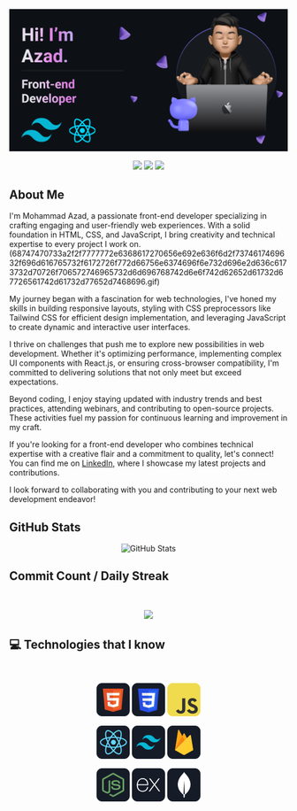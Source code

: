<img src="https://github.com/azaaaaaaaaad/azaaaaaaaaad/blob/main/banner.png" alt="Azad GitHub README header image">
<p align="center"><a href="https://www.facebook.com/azaaaaaaaaad"><img src="https://img.shields.io/badge/facebook-%230077B5.svg?&style=for-the-badge&logo=facebook&logoColor=white" height=25></a> <a href="https://www.linkedin.com/in/azaaaaaaaaad"><img src="https://img.shields.io/badge/linkedin-%230077B5.svg?&style=for-the-badge&logo=linkedin&logoColor=white" height=25></a> <a href="https://www.instagram.com/azaaaaaaaaad/"><img src="https://img.shields.io/badge/instagram-%23E4405F.svg?&style=for-the-badge&logo=instagram&logoColor=white" height=25></a></p>
<h2>About Me</h2>
<p> I'm Mohammad Azad, a passionate front-end developer specializing in crafting engaging and user-friendly web experiences. With a solid foundation in HTML, CSS, and JavaScript, I bring creativity and technical expertise to every project I work on.
(68747470733a2f2f7777772e6368617270656e692e636f6d2f7374617469632f696d616765732f6172726f772d66756e6374696f6e732d696e2d636c6173732d70726f706572746965732d6d696768742d6e6f742d62652d61732d67726561742d61732d77652d7468696.gif)

My journey began with a fascination for web technologies, I've honed my skills in building responsive layouts, styling with CSS preprocessors like Tailwind CSS for efficient design implementation, and leveraging JavaScript to create dynamic and interactive user interfaces.

I thrive on challenges that push me to explore new possibilities in web development. Whether it's optimizing performance, implementing complex UI components with React.js, or ensuring cross-browser compatibility, I'm committed to delivering solutions that not only meet but exceed expectations.

Beyond coding, I enjoy staying updated with industry trends and best practices, attending webinars, and contributing to open-source projects. These activities fuel my passion for continuous learning and improvement in my craft.

If you're looking for a front-end developer who combines technical expertise with a creative flair and a commitment to quality, let's connect! You can find me on [LinkedIn](https://www.linkedin.com/in/azaaaaaaaaad/), where I showcase my latest projects and contributions.

I look forward to collaborating with you and contributing to your next web development endeavor!</p>


<h2>GitHub Stats</h2>
<p align="center"><img src="https://github-readme-stats.vercel.app/api?username=azaaaaaaaaad&amp;show_icons=true" alt="GitHub Stats"></p>


<h2>Commit Count / Daily Streak</h2>
<br />
<p align="center">
  <img width="60%" src="https://streak-stats.demolab.com/?user=azaaaaaaaaad" />
</p>



## :computer: Technologies that I know

<br>
<p align="center">
<img src="https://github.com/azaaaaaaaaad/azaaaaaaaaad/blob/main/icons/HTML.png"/>
<img src="https://github.com/azaaaaaaaaad/azaaaaaaaaad/blob/main/icons/css.png"/>
<img src="https://github.com/azaaaaaaaaad/azaaaaaaaaad/blob/main/icons/JavaScript.png"/>
</p>
<p align="center">
<img src="https://github.com/azaaaaaaaaad/azaaaaaaaaad/blob/main/icons/react.png"/>
<img src="https://github.com/azaaaaaaaaad/azaaaaaaaaad/blob/main/icons/tailwind.png"/>
<img src="https://github.com/azaaaaaaaaad/azaaaaaaaaad/blob/main/icons/firebase.png"/>
</p>
<p align="center">
<img src="https://github.com/azaaaaaaaaad/azaaaaaaaaad/blob/main/icons/node.png"/>
<img src="https://github.com/azaaaaaaaaad/azaaaaaaaaad/blob/main/icons/express.png"/>
<img src="https://github.com/azaaaaaaaaad/azaaaaaaaaad/blob/main/icons/mongo.png"/>
</p><br/>





